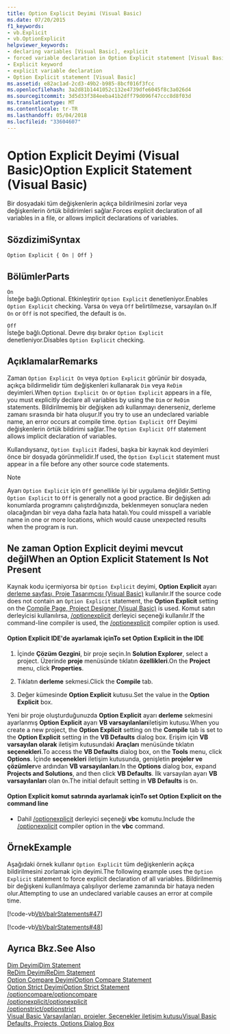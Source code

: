 ```yaml
---
title: Option Explicit Deyimi (Visual Basic)
ms.date: 07/20/2015
f1_keywords:
- vb.Explicit
- vb.OptionExplicit
helpviewer_keywords:
- declaring variables [Visual Basic], explicit
- forced variable declaration in Option Explicit statement [Visual Basic]
- Explicit keyword
- explicit variable declaration
- Option Explicit statement [Visual Basic]
ms.assetid: e82ac1ad-2cd3-49b2-b985-8bcf016f3fcc
ms.openlocfilehash: 3a2d81b1441052c132e4739dfe6045f8c3a026d4
ms.sourcegitcommit: 3d5d33f384eeba41b2dff79d096f47ccc8d8f03d
ms.translationtype: MT
ms.contentlocale: tr-TR
ms.lasthandoff: 05/04/2018
ms.locfileid: "33604607"
---
```

# <a name="option-explicit-statement-visual-basic"></a><span data-ttu-id="77404-102">Option Explicit Deyimi (Visual Basic)</span><span class="sxs-lookup"><span data-stu-id="77404-102">Option Explicit Statement (Visual Basic)</span></span>
<span data-ttu-id="77404-103">Bir dosyadaki tüm değişkenlerin açıkça bildirilmesini zorlar veya değişkenlerin örtük bildirimleri sağlar.</span><span class="sxs-lookup"><span data-stu-id="77404-103">Forces explicit declaration of all variables in a file, or allows implicit declarations of variables.</span></span>  
  
## <a name="syntax"></a><span data-ttu-id="77404-104">Sözdizimi</span><span class="sxs-lookup"><span data-stu-id="77404-104">Syntax</span></span>  
  
```  
Option Explicit { On | Off }  
```  
  
## <a name="parts"></a><span data-ttu-id="77404-105">Bölümler</span><span class="sxs-lookup"><span data-stu-id="77404-105">Parts</span></span>  
 `On`  
 <span data-ttu-id="77404-106">İsteğe bağlı.</span><span class="sxs-lookup"><span data-stu-id="77404-106">Optional.</span></span> <span data-ttu-id="77404-107">Etkinleştirir `Option Explicit` denetleniyor.</span><span class="sxs-lookup"><span data-stu-id="77404-107">Enables `Option Explicit` checking.</span></span> <span data-ttu-id="77404-108">Varsa `On` veya `Off` belirtilmezse, varsayılan `On`.</span><span class="sxs-lookup"><span data-stu-id="77404-108">If `On` or `Off` is not specified, the default is `On`.</span></span>  
  
 `Off`  
 <span data-ttu-id="77404-109">İsteğe bağlı.</span><span class="sxs-lookup"><span data-stu-id="77404-109">Optional.</span></span> <span data-ttu-id="77404-110">Devre dışı bırakır `Option Explicit` denetleniyor.</span><span class="sxs-lookup"><span data-stu-id="77404-110">Disables `Option Explicit` checking.</span></span>  
  
## <a name="remarks"></a><span data-ttu-id="77404-111">Açıklamalar</span><span class="sxs-lookup"><span data-stu-id="77404-111">Remarks</span></span>  
 <span data-ttu-id="77404-112">Zaman `Option Explicit On` veya `Option Explicit` görünür bir dosyada, açıkça bildirmelidir tüm değişkenleri kullanarak `Dim` veya `ReDim` deyimleri.</span><span class="sxs-lookup"><span data-stu-id="77404-112">When `Option Explicit On` or `Option Explicit` appears in a file, you must explicitly declare all variables by using the `Dim` or `ReDim` statements.</span></span> <span data-ttu-id="77404-113">Bildirilmemiş bir değişken adı kullanmayı denerseniz, derleme zamanı sırasında bir hata oluşur.</span><span class="sxs-lookup"><span data-stu-id="77404-113">If you try to use an undeclared variable name, an error occurs at compile time.</span></span> <span data-ttu-id="77404-114">`Option Explicit Off` Deyimi değişkenlerin örtük bildirimi sağlar.</span><span class="sxs-lookup"><span data-stu-id="77404-114">The `Option Explicit Off` statement allows implicit declaration of variables.</span></span>  
  
 <span data-ttu-id="77404-115">Kullandıysanız, `Option Explicit` ifadesi, başka bir kaynak kod deyimleri önce bir dosyada görünmelidir.</span><span class="sxs-lookup"><span data-stu-id="77404-115">If used, the `Option Explicit` statement must appear in a file before any other source code statements.</span></span>  
  
> [!NOTE]
>  <span data-ttu-id="77404-116">Ayarı `Option Explicit` için `Off` genellikle iyi bir uygulama değildir.</span><span class="sxs-lookup"><span data-stu-id="77404-116">Setting `Option Explicit` to `Off` is generally not a good practice.</span></span> <span data-ttu-id="77404-117">Bir değişken adı konumlarda programını çalıştırdığınızda, beklenmeyen sonuçlara neden olacağından bir veya daha fazla hata hatalı.</span><span class="sxs-lookup"><span data-stu-id="77404-117">You could misspell a variable name in one or more locations, which would cause unexpected results when the program is run.</span></span>  
  
## <a name="when-an-option-explicit-statement-is-not-present"></a><span data-ttu-id="77404-118">Ne zaman Option Explicit deyimi mevcut değil</span><span class="sxs-lookup"><span data-stu-id="77404-118">When an Option Explicit Statement Is Not Present</span></span>  
 <span data-ttu-id="77404-119">Kaynak kodu içermiyorsa bir `Option Explicit` deyimi, **Option Explicit** ayarı [derleme sayfası, Proje Tasarımcısı (Visual Basic)](/visualstudio/ide/reference/compile-page-project-designer-visual-basic) kullanılır.</span><span class="sxs-lookup"><span data-stu-id="77404-119">If the source code does not contain an `Option Explicit` statement, the **Option Explicit** setting on the [Compile Page, Project Designer (Visual Basic)](/visualstudio/ide/reference/compile-page-project-designer-visual-basic) is used.</span></span> <span data-ttu-id="77404-120">Komut satırı derleyicisi kullanılırsa, [/optionexplicit](../../../visual-basic/reference/command-line-compiler/optionexplicit.md) derleyici seçeneği kullanılır.</span><span class="sxs-lookup"><span data-stu-id="77404-120">If the command-line compiler is used, the [/optionexplicit](../../../visual-basic/reference/command-line-compiler/optionexplicit.md) compiler option is used.</span></span>  
  
#### <a name="to-set-option-explicit-in-the-ide"></a><span data-ttu-id="77404-121">Option Explicit IDE'de ayarlamak için</span><span class="sxs-lookup"><span data-stu-id="77404-121">To set Option Explicit in the IDE</span></span>  
  
1.  <span data-ttu-id="77404-122">İçinde **Çözüm Gezgini**, bir proje seçin.</span><span class="sxs-lookup"><span data-stu-id="77404-122">In **Solution Explorer**, select a project.</span></span> <span data-ttu-id="77404-123">Üzerinde **proje** menüsünde tıklatın **özellikleri**.</span><span class="sxs-lookup"><span data-stu-id="77404-123">On the **Project** menu, click **Properties**.</span></span>  
  
2.  <span data-ttu-id="77404-124">Tıklatın **derleme** sekmesi.</span><span class="sxs-lookup"><span data-stu-id="77404-124">Click the **Compile** tab.</span></span>  
  
3.  <span data-ttu-id="77404-125">Değer kümesinde **Option Explicit** kutusu.</span><span class="sxs-lookup"><span data-stu-id="77404-125">Set the value in the **Option Explicit** box.</span></span>  
  
 <span data-ttu-id="77404-126">Yeni bir proje oluşturduğunuzda **Option Explicit** ayarı **derleme** sekmesini ayarlanmış **Option Explicit** ayarı **VB varsayılanları**iletişim kutusu.</span><span class="sxs-lookup"><span data-stu-id="77404-126">When you create a new project, the **Option Explicit** setting on the **Compile** tab is set to the **Option Explicit** setting in the **VB Defaults** dialog box.</span></span> <span data-ttu-id="77404-127">Erişim için **VB varsayılan olarak** iletişim kutusundaki **Araçları** menüsünde tıklatın **seçenekleri**.</span><span class="sxs-lookup"><span data-stu-id="77404-127">To access the **VB Defaults** dialog box, on the **Tools** menu, click **Options**.</span></span> <span data-ttu-id="77404-128">İçinde **seçenekleri** iletişim kutusunda, genişletin **projeler ve çözümler**ve ardından **VB varsayılanları**.</span><span class="sxs-lookup"><span data-stu-id="77404-128">In the **Options** dialog box, expand **Projects and Solutions**, and then click **VB Defaults**.</span></span> <span data-ttu-id="77404-129">İlk varsayılan ayarı **VB varsayılanları** olan `On`.</span><span class="sxs-lookup"><span data-stu-id="77404-129">The initial default setting in **VB Defaults** is `On`.</span></span>  
  
#### <a name="to-set-option-explicit-on-the-command-line"></a><span data-ttu-id="77404-130">Option Explicit komut satırında ayarlamak için</span><span class="sxs-lookup"><span data-stu-id="77404-130">To set Option Explicit on the command line</span></span>  
  
-   <span data-ttu-id="77404-131">Dahil [/optionexplicit](../../../visual-basic/reference/command-line-compiler/optionexplicit.md) derleyici seçeneği **vbc** komutu.</span><span class="sxs-lookup"><span data-stu-id="77404-131">Include the [/optionexplicit](../../../visual-basic/reference/command-line-compiler/optionexplicit.md) compiler option in the **vbc** command.</span></span>  
  
## <a name="example"></a><span data-ttu-id="77404-132">Örnek</span><span class="sxs-lookup"><span data-stu-id="77404-132">Example</span></span>  
 <span data-ttu-id="77404-133">Aşağıdaki örnek kullanır `Option Explicit` tüm değişkenlerin açıkça bildirilmesini zorlamak için deyimi.</span><span class="sxs-lookup"><span data-stu-id="77404-133">The following example uses the `Option Explicit` statement to force explicit declaration of all variables.</span></span> <span data-ttu-id="77404-134">Bildirilmemiş bir değişkeni kullanılmaya çalışılıyor derleme zamanında bir hataya neden olur.</span><span class="sxs-lookup"><span data-stu-id="77404-134">Attempting to use an undeclared variable causes an error at compile time.</span></span>  
  
 [!code-vb[VbVbalrStatements#47](../../../visual-basic/language-reference/error-messages/codesnippet/VisualBasic/option-explicit-statement_1.vb)]  
  
 [!code-vb[VbVbalrStatements#48](../../../visual-basic/language-reference/error-messages/codesnippet/VisualBasic/option-explicit-statement_2.vb)]  
  
## <a name="see-also"></a><span data-ttu-id="77404-135">Ayrıca Bkz.</span><span class="sxs-lookup"><span data-stu-id="77404-135">See Also</span></span>  
 [<span data-ttu-id="77404-136">Dim Deyimi</span><span class="sxs-lookup"><span data-stu-id="77404-136">Dim Statement</span></span>](../../../visual-basic/language-reference/statements/dim-statement.md)  
 [<span data-ttu-id="77404-137">ReDim Deyimi</span><span class="sxs-lookup"><span data-stu-id="77404-137">ReDim Statement</span></span>](../../../visual-basic/language-reference/statements/redim-statement.md)  
 [<span data-ttu-id="77404-138">Option Compare Deyimi</span><span class="sxs-lookup"><span data-stu-id="77404-138">Option Compare Statement</span></span>](../../../visual-basic/language-reference/statements/option-compare-statement.md)  
 [<span data-ttu-id="77404-139">Option Strict Deyimi</span><span class="sxs-lookup"><span data-stu-id="77404-139">Option Strict Statement</span></span>](../../../visual-basic/language-reference/statements/option-strict-statement.md)  
 [<span data-ttu-id="77404-140">/optioncompare</span><span class="sxs-lookup"><span data-stu-id="77404-140">/optioncompare</span></span>](../../../visual-basic/reference/command-line-compiler/optioncompare.md)  
 [<span data-ttu-id="77404-141">/optionexplicit</span><span class="sxs-lookup"><span data-stu-id="77404-141">/optionexplicit</span></span>](../../../visual-basic/reference/command-line-compiler/optionexplicit.md)  
 [<span data-ttu-id="77404-142">/optionstrict</span><span class="sxs-lookup"><span data-stu-id="77404-142">/optionstrict</span></span>](../../../visual-basic/reference/command-line-compiler/optionstrict.md)  
 [<span data-ttu-id="77404-143">Visual Basic Varsayılanları, projeler, Seçenekler iletişim kutusu</span><span class="sxs-lookup"><span data-stu-id="77404-143">Visual Basic Defaults, Projects, Options Dialog Box</span></span>](/visualstudio/ide/reference/visual-basic-defaults-projects-options-dialog-box)
